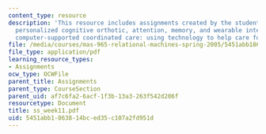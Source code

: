```yaml
---
content_type: resource
description: 'This resource includes assignments created by the students on a plan-based
  personalized cognitive orthotic, attention, memory, and wearable interfaces, and
  computer-supported coordinated care: using technology to help care for elders.'
file: /media/courses/mas-965-relational-machines-spring-2005/5451abb1863814bced35c107a2fd951d_ss_week11.pdf
file_type: application/pdf
learning_resource_types:
- Assignments
ocw_type: OCWFile
parent_title: Assignments
parent_type: CourseSection
parent_uid: af7c6fa2-6acf-1f3b-13a3-263f542d206f
resourcetype: Document
title: ss_week11.pdf
uid: 5451abb1-8638-14bc-ed35-c107a2fd951d
---
```

